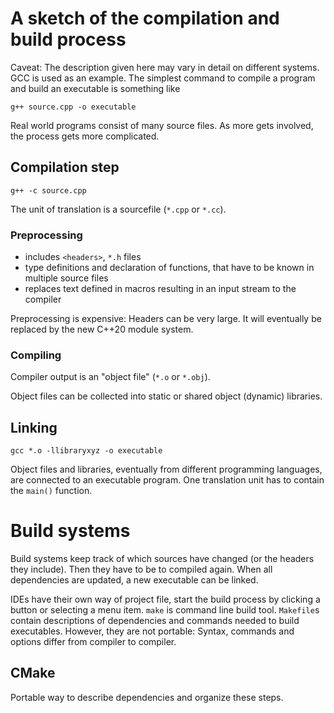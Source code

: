 # A sketch of the compilation and build process
Caveat: The description given here may vary in detail on different systems.
GCC is used as an example. 
The simplest command to compile a program and build an executable is something like

`g++ source.cpp -o executable`

Real world programs consist of many source files.
As more gets involved, the process gets more complicated.

## Compilation step

`g++ -c source.cpp`

The unit of translation is a sourcefile (`*.cpp` or `*.cc`).

### Preprocessing
* includes `<headers>`, `*.h` files 
* type definitions and declaration of functions, that have to be known in multiple source files 
* replaces text defined in macros
resulting in an input stream to the compiler

Preprocessing is expensive: Headers can be very large.
It will eventually be replaced by the new C++20 module system.

### Compiling
Compiler output is an "object file" (`*.o` or `*.obj`).

Object files can be collected into static or shared object (dynamic) libraries.

## Linking

`gcc *.o -llibraryxyz -o executable`

Object files and libraries, eventually from different programming languages, are connected to an executable program.
One translation unit has to contain the `main()` function.

# Build systems
Build systems keep track of which sources have changed (or the headers they include).
Then they have to be to compiled again.
When all dependencies are updated, a new executable can be linked.

IDEs have their own way of project file,
start the build process by clicking a button or selecting a menu item. 
`make` is command line build tool. 
`Makefile`s contain descriptions of dependencies and commands needed to build executables. 
However, they are not portable: Syntax, commands and options differ from compiler to compiler. 

## CMake
Portable way to describe dependencies and organize these steps.
